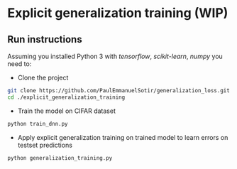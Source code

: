 # Explicit generalization training (WIP)

## Run instructions

Assuming you installed Python 3 with *tensorflow*, *scikit-learn*, *numpy* you need to:  

- Clone the project

```bash
git clone https://github.com/PaulEmmanuelSotir/generalization_loss.git
cd ./explicit_generalization_training
```

- Train the model on CIFAR dataset

```bash
python train_dnn.py
```

- Apply explicit generalization training on trained model to learn errors on testset predictions

```bash
python generalization_training.py
```
